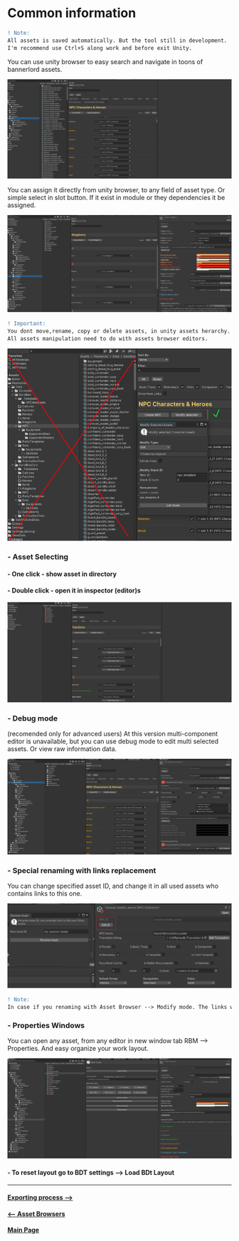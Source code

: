 # Common information

```diff
! Note:                                                                          
All assets is saved automatically. But the tool still in development. 
I'm recommend use Ctrl+S along work and before exit Unity.
```

You can use unity browser to easy search and navigate in toons of bannerlord assets.

![ScreenShot](Images/asset_browser/selecting_assets.gif)

You can assign it directly from unity browser, to any field of asset type. 
Or simple select in slot button. 
If it exist in module or they dependencies it be assigned.

![ScreenShot](Images/asset_browser/assign_assets.gif)

```diff
! Important:                                                                                            
You dont move,rename, copy or delete assets, in unity assets herarchy.
All assets manipulation need to do with assets browser editors.
```
![ScreenShot](Images/asset_browser/asset_mod_cop.png)

### - Asset Selecting 
#### - One click - show asset in directory
#### - Double click - open it in inspector (editor)s

![ScreenShot](Images/asset_browser/One_two_klicks.gif)

### - Debug mode
(recomended only for advanced users)
 At this version multi-component editor is unavailable, but you can use debug mode to edit multi selected assets. 
 Or view raw information data.

![ScreenShot](Images/asset_browser/debug_mode.gif)

### - Special renaming with links replacement
You can change specified asset ID, and change it in all used assets who contains links to this one.

![ScreenShot](Images/asset_browser/special_rename.PNG)

```diff
! Note:                                                                                            
In case if you renaming with Asset Browser --> Modify mode. The links wil not be replaced.
```
### - Properties Windows
You can open any asset, from any editor in new window tab RBM --> Properties. 
And easy organize your work layout.

![ScreenShot](Images/asset_browser/asset_property.gif)

#### - To reset layout go to BDT settings --> Load BDt Layout

---------------------------------------------
#### [Exporting process -->](export.md)
#### [<-- Asset Browsers](asset_browsers.md)

#### [Main Page](/../..)
